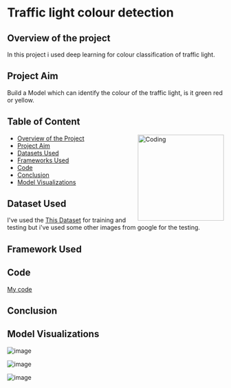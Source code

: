 # Traffic light colour detection

## Overview of the project
In this project i used deep learning for colour classification of traffic light.

## Project Aim
Build a Model which can identify the colour of the traffic light, is it green red or yellow.

## Table of Content
<img align="right" alt="Coding" width="200" src="https://media.tenor.com/hob0Ow4ZoakAAAAM/traffic-light.gif">

* [Overview of the Project](https://github.com/piyush033/Traffic_light_colour_detection_DRDO#overview-of-the-project)
* [Project Aim](https://github.com/piyush033/Traffic_light_colour_detection_DRDO#project-aim)
* [Datasets Used](https://github.com/piyush033/Traffic_light_colour_detection_DRDO#dataset-used)
* [Frameworks Used]()
* [Code](https://github.com/piyush033/Traffic_light_colour_detection_DRDO#code)
* [Conclusion]()
* [Model Visualizations](https://github.com/piyush033/Traffic_light_colour_detection_DRDO#model-visualizations)

## Dataset Used

I've used the [This Dataset](https://www.dropbox.com/s/vaniv8eqna89r20/alex-lechner-udacity-traffic-light-dataset.zip?dl=0) for training and testing but i've used some other images from google for the testing.

## Framework Used

## Code

[My code](https://github.com/piyush033/Traffic_light_colour_detection_DRDO/blob/main/traffic_light_colour_detection_DRDO.ipynb)

## Conclusion


## Model Visualizations

![image](https://user-images.githubusercontent.com/100412728/220909464-dc20b827-bcdb-4785-8448-e1dfbfde6e1e.png)

![image](https://user-images.githubusercontent.com/100412728/220912656-c71c5cca-91c9-4df4-aa53-d45e7f6ebb8b.png)

![image](https://user-images.githubusercontent.com/100412728/220913270-7b2ef698-f8a1-4893-8fce-9773bec9c63c.png)

